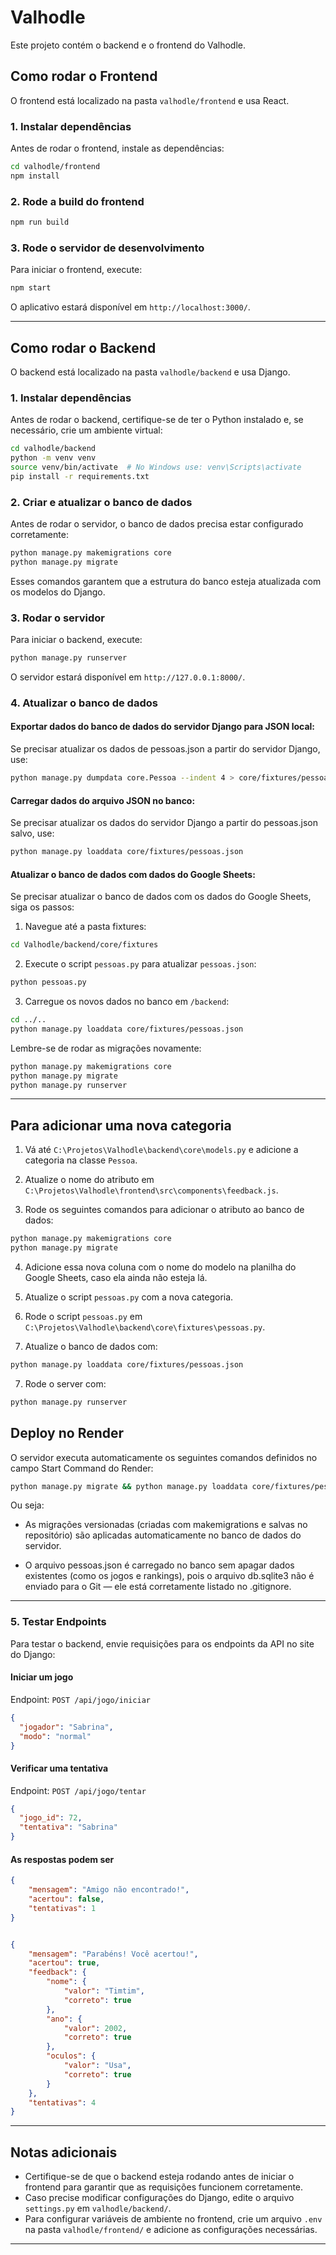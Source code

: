 # Valhodle

Este projeto contém o backend e o frontend do Valhodle.

## Como rodar o Frontend

O frontend está localizado na pasta `valhodle/frontend` e usa React.

### 1. Instalar dependências
Antes de rodar o frontend, instale as dependências:
```sh
cd valhodle/frontend
npm install
```
### 2. Rode a build do frontend
```sh
npm run build
```

### 3. Rode o servidor de desenvolvimento
Para iniciar o frontend, execute:
```sh
npm start
```
O aplicativo estará disponível em `http://localhost:3000/`.

---

## Como rodar o Backend

O backend está localizado na pasta `valhodle/backend` e usa Django.

### 1. Instalar dependências
Antes de rodar o backend, certifique-se de ter o Python instalado e, se necessário, crie um ambiente virtual:
```sh
cd valhodle/backend
python -m venv venv
source venv/bin/activate  # No Windows use: venv\Scripts\activate
pip install -r requirements.txt
```

### 2. Criar e atualizar o banco de dados
Antes de rodar o servidor, o banco de dados precisa estar configurado corretamente:
```sh
python manage.py makemigrations core  
python manage.py migrate             
```
Esses comandos garantem que a estrutura do banco esteja atualizada com os modelos do Django.

### 3. Rodar o servidor
Para iniciar o backend, execute:
```sh
python manage.py runserver
```
O servidor estará disponível em `http://127.0.0.1:8000/`.

### 4. Atualizar o banco de dados

#### Exportar dados do banco de dados do servidor Django para JSON local:
Se precisar atualizar os dados de pessoas.json a partir do servidor Django, use:
```sh
python manage.py dumpdata core.Pessoa --indent 4 > core/fixtures/pessoas.json
```

#### Carregar dados do arquivo JSON no banco:
Se precisar atualizar os dados do servidor Django a partir do pessoas.json salvo, use:
```sh
python manage.py loaddata core/fixtures/pessoas.json
```

#### Atualizar o banco de dados com dados do Google Sheets:
Se precisar atualizar o banco de dados com os dados do Google Sheets, siga os passos:
1. Navegue até a pasta fixtures:
```sh
cd Valhodle/backend/core/fixtures
```

2. Execute o script `pessoas.py` para atualizar `pessoas.json`:
```sh
python pessoas.py
```

3. Carregue os novos dados no banco em `/backend`:
```sh
cd ../..
python manage.py loaddata core/fixtures/pessoas.json
```

Lembre-se de rodar as migrações novamente:
```sh
python manage.py makemigrations core
python manage.py migrate
python manage.py runserver
```
---

## Para adicionar uma nova categoria
1. Vá até `C:\Projetos\Valhodle\backend\core\models.py` e adicione a categoria na classe `Pessoa`.

2. Atualize o nome do atributo em `C:\Projetos\Valhodle\frontend\src\components\feedback.js`.

3. Rode os seguintes comandos para adicionar o atributo ao banco de dados:
```sh
python manage.py makemigrations core
python manage.py migrate
```

4. Adicione essa nova coluna com o nome do modelo na planilha do Google Sheets, caso ela ainda não esteja lá.

5. Atualize o script `pessoas.py` com a nova categoria.

6. Rode o script `pessoas.py` em `C:\Projetos\Valhodle\backend\core\fixtures\pessoas.py`.

6. Atualize o banco de dados com:
```sh
python manage.py loaddata core/fixtures/pessoas.json
```

7. Rode o server  com:
```sh
python manage.py runserver
```

## Deploy no Render

O servidor executa automaticamente os seguintes comandos definidos no campo Start Command do Render:
```sh
python manage.py migrate && python manage.py loaddata core/fixtures/pessoas.json && gunicorn backend.wsgi:application --bind 0.0.0.0:10000 --log-file -
```
Ou seja:

- As migrações versionadas (criadas com makemigrations e salvas no repositório) são aplicadas automaticamente no banco de dados do servidor.

- O arquivo pessoas.json é carregado no banco sem apagar dados existentes (como os jogos e rankings), pois o arquivo db.sqlite3 não é enviado para o Git — ele está corretamente listado no .gitignore.
---

### 5. Testar Endpoints
Para testar o backend, envie requisições para os endpoints da API no site do Django:

#### Iniciar um jogo
Endpoint: `POST /api/jogo/iniciar`
```json
{
  "jogador": "Sabrina",
  "modo": "normal"
}
```

#### Verificar uma tentativa
Endpoint: `POST /api/jogo/tentar`
```json
{
  "jogo_id": 72,
  "tentativa": "Sabrina"
}
```

#### As respostas podem ser

```json
{
    "mensagem": "Amigo não encontrado!",
    "acertou": false,
    "tentativas": 1
}


{
    "mensagem": "Parabéns! Você acertou!",
    "acertou": true,
    "feedback": {
        "nome": {
            "valor": "Timtim",
            "correto": true
        },
        "ano": {
            "valor": 2002,
            "correto": true
        },
        "oculos": {
            "valor": "Usa",
            "correto": true
        }
    },
    "tentativas": 4
}
```
---

## Notas adicionais
- Certifique-se de que o backend esteja rodando antes de iniciar o frontend para garantir que as requisições funcionem corretamente.
- Caso precise modificar configurações do Django, edite o arquivo `settings.py` em `valhodle/backend/`.
- Para configurar variáveis de ambiente no frontend, crie um arquivo `.env` na pasta `valhodle/frontend/` e adicione as configurações necessárias.

---


